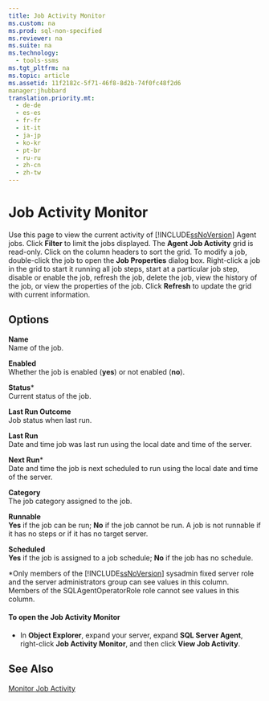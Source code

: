 ```yaml
---
title: Job Activity Monitor
ms.custom: na
ms.prod: sql-non-specified
ms.reviewer: na
ms.suite: na
ms.technology: 
  - tools-ssms
ms.tgt_pltfrm: na
ms.topic: article
ms.assetid: 11f2182c-5f71-46f8-8d2b-74f0fc48f2d6
manager:jhubbard
translation.priority.mt: 
  - de-de
  - es-es
  - fr-fr
  - it-it
  - ja-jp
  - ko-kr
  - pt-br
  - ru-ru
  - zh-cn
  - zh-tw
---
```

# Job Activity Monitor
Use this page to view the current activity of [!INCLUDE[ssNoVersion](../content/includes/ssNoVersion_md.md)] Agent jobs. Click **Filter** to limit the jobs displayed. The **Agent Job Activity** grid is read\-only. Click on the column headers to sort the grid. To modify a job, double\-click the job to open the **Job Properties** dialog box. Right\-click a job in the grid to start it running all job steps, start at a particular job step, disable or enable the job, refresh the job, delete the job, view the history of the job, or view the properties of the job. Click **Refresh** to update the grid with current information.  
  
## Options  
**Name**  
Name of the job.  
  
**Enabled**  
Whether the job is enabled (**yes**) or not enabled (**no**).  
  
**Status**\*  
Current status of the job.  
  
**Last Run Outcome**  
Job status when last run.  
  
**Last Run**  
Date and time job was last run using the local date and time of the server.  
  
**Next Run**\*  
Date and time the job is next scheduled to run using the local date and time of the server.  
  
**Category**  
The job category assigned to the job.  
  
**Runnable**  
**Yes** if the job can be run; **No** if the job cannot be run. A job is not runnable if it has no steps or if it has no target server.  
  
**Scheduled**  
**Yes** if the job is assigned to a job schedule; **No** if the job has no schedule.  
  
\*Only members of the [!INCLUDE[ssNoVersion](../content/includes/ssNoVersion_md.md)] sysadmin fixed server role and the server administrators group can see values in this column. Members of the SQLAgentOperatorRole role cannot see values in this column.  
  
#### To open the Job Activity Monitor  
  
-   In **Object Explorer**, expand your server, expand **SQL Server Agent**, right\-click **Job Activity Monitor**, and then click **View Job Activity**.  
  
## See Also  
[Monitor Job Activity](../content/Monitor-Job-Activity.md)  
  
